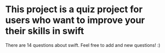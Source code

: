 # This project is a quiz project for users who want to improve your their skills in swift
There are 14 questions about swift.
Feel free to add and new questions! :)  
